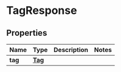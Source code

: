 

# TagResponse


## Properties

| Name | Type | Description | Notes |
|------------ | ------------- | ------------- | -------------|
|**tag** | [**Tag**](Tag.md) |  |  |



